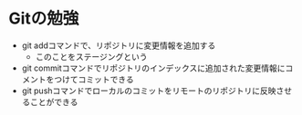 # Gitの勉強
- git addコマンドで、リポジトリに変更情報を追加する
    - このことをステージングという
- git commitコマンドでリポジトリのインデックスに追加された変更情報にコメントをつけてコミットできる
- git pushコマンドでローカルのコミットをリモートのリポジトリに反映させることができる